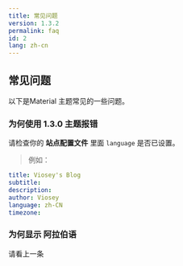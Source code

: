 ```yaml
---
title: 常见问题
version: 1.3.2
permalink: faq
id: 2
lang: zh-cn
---
```

## 常见问题

以下是Material 主题常见的一些问题。

### 为何使用 1.3.0 主题报错

请检查你的 **站点配置文件** 里面 `language` 是否已设置。

> 例如：

```yaml
title: Viosey's Blog
subtitle:
description: 
author: Viosey
language: zh-CN
timezone: 
```

### 为何显示 阿拉伯语
请看上一条